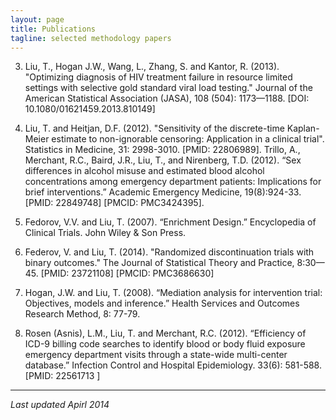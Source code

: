 ```yaml
---
layout: page
title: Publications  
tagline: selected methodology papers 
---
```


3. Liu, T., Hogan J.W., Wang, L., Zhang, S. and Kantor, R. (2013). "Optimizing diagnosis of HIV treatment failure in resource limited settings with selective gold standard viral load testing." Journal of the American Statistical Association (JASA), 108 (504): 1173—1188. [DOI: 10.1080/01621459.2013.810149]

4. Liu, T. and Heitjan, D.F. (2012). "Sensitivity of the discrete-time Kaplan-Meier estimate to non-ignorable censoring: Application in a clinical trial". Statistics in Medicine, 31: 2998-3010. [PMID: 22806989]. 
Trillo, A., Merchant, R.C., Baird, J.R., Liu, T., and Nirenberg, T.D. (2012). “Sex differences in alcohol misuse and estimated blood alcohol concentrations among emergency department patients: Implications for brief interventions.” Academic Emergency Medicine, 19(8):924-33. [PMID: 22849748] [PMCID: PMC3424395]. 

1. Fedorov, V.V. and Liu, T. (2007). “Enrichment Design.” Encyclopedia of Clinical Trials. John Wiley & Son Press. 

2. Federov, V. and Liu, T. (2014). "Randomized discontinuation trials with binary outcomes." The Journal of Statistical Theory and Practice, 8:30—45. [PMID: 23721108] [PMCID: PMC3686630]

7. Hogan, J.W. and Liu, T. (2008). “Mediation analysis for intervention trial: Objectives, models and inference.” Health Services and Outcomes Research Method, 8: 77-79. 

5. Rosen (Asnis), L.M., Liu, T. and Merchant, R.C. (2012). “Efficiency of ICD-9 billing code searches to identify blood or body fluid exposure emergency department visits through a state-wide multi-center database.” Infection Control and Hospital Epidemiology. 33(6): 581-588. [PMID: 22561713 ] 

--- 
*Last updated Apirl 2014*